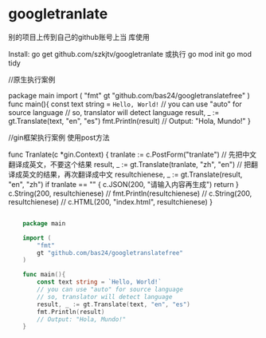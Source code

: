 # googletranlate

别的项目上传到自己的github账号上当 库使用

Install:
go get github.com/szkjtv/googletranlate
或执行 
go mod init 
go mod tidy 


//原生执行案例

package main
	import (
		"fmt"
		gt "github.com/bas24/googletranslatefree"
	)
	func main(){
		const text string = `Hello, World!`
		// you can use "auto" for source language
		// so, translator will detect language
		result, _ := gt.Translate(text, "en", "es")
		fmt.Println(result)
		// Output: "Hola, Mundo!"
	}
  
  
  //gin框架执行案例  使用post方法

  func Tranlate(c *gin.Context) {
	tranlate := c.PostForm("tranlate")
	// 先把中文翻译成英文，不要这个结果
	result, _ := gt.Translate(tranlate, "zh", "en")
	// 把翻译成英文的结果，再次翻译成中文
	resultchienese, _ := gt.Translate(result, "en", "zh")
	if tranlate == "" {
		c.JSON(200, "请输入内容再生成")
		return
	}
	c.String(200, resultchienese)
	// fmt.Println(resultchienese)
	// c.String(200, resultchienese)	// c.HTML(200, "index.html", resultchienese)
}


```go

	package main

	import (
		"fmt"
		gt "github.com/bas24/googletranslatefree"
	)

	func main(){
		const text string = `Hello, World!`
		// you can use "auto" for source language
		// so, translator will detect language
		result, _ := gt.Translate(text, "en", "es")
		fmt.Println(result)
		// Output: "Hola, Mundo!"
	}

```
